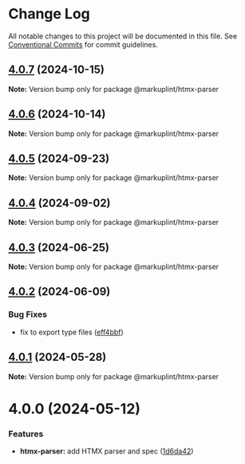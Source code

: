 # Change Log

All notable changes to this project will be documented in this file.
See [Conventional Commits](https://conventionalcommits.org) for commit guidelines.

## [4.0.7](https://github.com/markuplint/markuplint/compare/@markuplint/htmx-parser@4.0.6...@markuplint/htmx-parser@4.0.7) (2024-10-15)

**Note:** Version bump only for package @markuplint/htmx-parser

## [4.0.6](https://github.com/markuplint/markuplint/compare/@markuplint/htmx-parser@4.0.5...@markuplint/htmx-parser@4.0.6) (2024-10-14)

**Note:** Version bump only for package @markuplint/htmx-parser

## [4.0.5](https://github.com/markuplint/markuplint/compare/@markuplint/htmx-parser@4.0.4...@markuplint/htmx-parser@4.0.5) (2024-09-23)

**Note:** Version bump only for package @markuplint/htmx-parser

## [4.0.4](https://github.com/markuplint/markuplint/compare/@markuplint/htmx-parser@4.0.3...@markuplint/htmx-parser@4.0.4) (2024-09-02)

**Note:** Version bump only for package @markuplint/htmx-parser

## [4.0.3](https://github.com/markuplint/markuplint/compare/@markuplint/htmx-parser@4.0.2...@markuplint/htmx-parser@4.0.3) (2024-06-25)

**Note:** Version bump only for package @markuplint/htmx-parser

## [4.0.2](https://github.com/markuplint/markuplint/compare/@markuplint/htmx-parser@4.0.1...@markuplint/htmx-parser@4.0.2) (2024-06-09)

### Bug Fixes

- fix to export type files ([eff4bbf](https://github.com/markuplint/markuplint/commit/eff4bbfd127574809dc5e15d7cafe87699758ee0))

## [4.0.1](https://github.com/markuplint/markuplint/compare/@markuplint/htmx-parser@4.0.0...@markuplint/htmx-parser@4.0.1) (2024-05-28)

**Note:** Version bump only for package @markuplint/htmx-parser

# 4.0.0 (2024-05-12)

### Features

- **htmx-parser:** add HTMX parser and spec ([1d6da42](https://github.com/markuplint/markuplint/commit/1d6da421366d2f132b4ecf314b86d15b52d8dabd))
